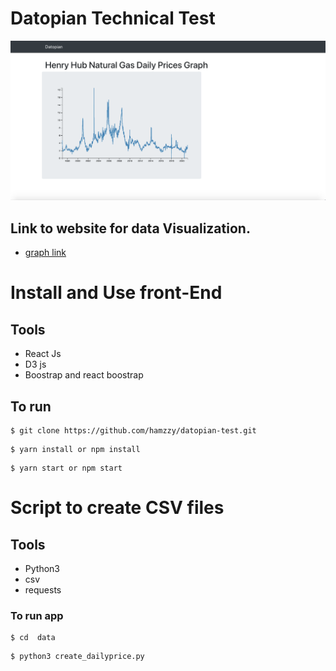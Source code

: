# Datopian Technical Test 

<img src="./src/asset/Untitled.png">


## Link to website for data Visualization.
- <a href="https://datopian-test.vercel.app"> graph link</a>
# Install and Use front-End
## Tools
 - React Js
 - D3 js
 - Boostrap  and react boostrap

## To run
  ```
  $ git clone https://github.com/hamzzy/datopian-test.git
  ```
  ```
  $ yarn install or npm install
  ```
  ```
  $ yarn start or npm start
  ```


# Script to create CSV files
## Tools
- Python3
- csv
- requests


### To run app
```
$ cd  data
```
```
$ python3 create_dailyprice.py
```
